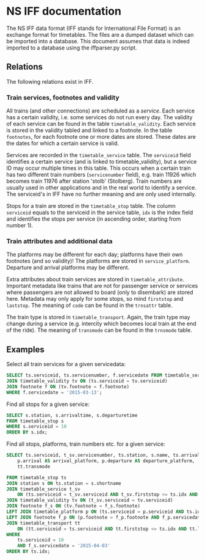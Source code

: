 # NS IFF documentation

The NS IFF data format (IFF stands for International File Format) is an exchange format for timetables. The files are a dumped dataset which can be imported into a database. This document assumes that data is indeed imported to a database using the iffparser.py script.

## Relations

The following relations exist in IFF.

### Train services, footnotes and validity

All trains (and other connections) are scheduled as a *service*. Each service has a certain validity, i.e. some services do not run every day. The validity of each service can be found in the table `timetable_validity`. Each service is stored in the validity tabled and linked to a footnote. In the table `footnotes`, for each footnote one or more dates are stored. These dates are the dates for which a certain service is valid.

Services are recorded in the `timetable_service` table. The `serviceid` field identifies a certain service (and is linked to timetable_validity), but a service ID may occur multiple times in this table. This occurs when a certain train has two different train numbers (`servicenumber` field), e.g. train 11926 which becomes train 11976 after station 'stolb' (Stolberg). Train numbers are usually used in other applications and in the real world to identify a service. The serviceid's in IFF have no further meaning and are only used internally.

Stops for a train are stored in the `timetable_stop` table. The column `serviceid` equals to the serviceid in the service table, `idx` is the index field and identifies the stops per service (in ascending order, starting from number 1).

### Train attributes and additional data

The platforms may be different for each day; platforms have their own footnotes (and so validity)! The platforms are stored in `service_platform`. Departure and arrival platforms may be different.

Extra attributes about train services are stored in `timetable_attribute`. Important metadata like trains that are not for passenger service or services where passengers are not allowed to board (only to disembark) are stored here. Metadata may only apply for some stops, so mind `firststop` and `laststop`. The meaning of `code` can be found in the `trnsattr` table.

The train type is stored in `timetable_transport`. Again, the train type may change during a service (e.g. intercity which becomes local train at the end of the ride). The meaning of `transmode` can be found in the `trnsmode` table.

## Examples

Select all train services for a given servicedata:

```sql
SELECT ts.serviceid, ts.servicenumber, f.servicedate FROM timetable_service ts
JOIN timetable_validity tv ON (ts.serviceid = tv.serviceid)
JOIN footnote f ON (tv.footnote = f.footnote)
WHERE f.servicedate = '2015-03-13';
```

Find all stops for a given service:

```sql
SELECT s.station, s.arrivaltime, s.departuretime
FROM timetable_stop s
WHERE s.serviceid = 10
ORDER BY s.idx;
```


Find all stops, platforms, train numbers etc. for a given service:

```sql
SELECT ts.serviceid, t_sv.servicenumber, ts.station, s.name, ts.arrivaltime, ts.departuretime,
	p.arrival AS arrival_platform, p.departure AS departure_platform,
	tt.transmode

FROM timetable_stop ts
JOIN station s ON ts.station = s.shortname
JOIN timetable_service t_sv
	ON (ts.serviceid = t_sv.serviceid AND t_sv.firststop <= ts.idx AND t_sv.laststop >= ts.idx)
JOIN timetable_validity tv ON (t_sv.serviceid = tv.serviceid)
JOIN footnote f_s ON (tv.footnote = f_s.footnote)
LEFT JOIN timetable_platform p ON (ts.serviceid = p.serviceid AND ts.idx = p.idx)
LEFT JOIN footnote f_p ON (p.footnote = f_p.footnote AND f_p.servicedate = f_s.servicedate)
JOIN timetable_transport tt
	ON (tt.serviceid = ts.serviceid AND tt.firststop <= ts.idx AND tt.laststop >= ts.idx)
WHERE
	ts.serviceid = 10
	AND f_s.servicedate = '2015-04-03'
ORDER BY ts.idx;
```